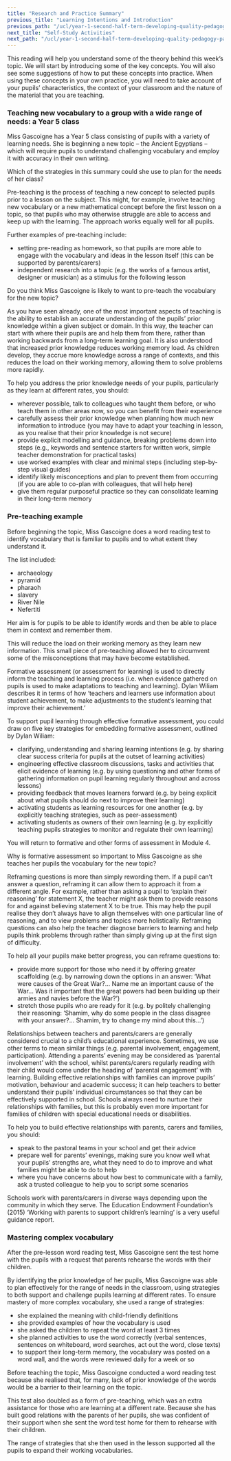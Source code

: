 ```yaml
---
title: "Research and Practice Summary"
previous_title: "Learning Intentions and Introduction"
previous_path: "/ucl/year-1-second-half-term-developing-quality-pedagogy-part-2/spring-week-2-ect-learning-intentions-and-introduction"
next_title: "Self-Study Activities"
next_path: "/ucl/year-1-second-half-term-developing-quality-pedagogy-part-2/spring-week-2-ect-self-study-activities"
---
```


This reading will help you understand some of the theory behind this week’s topic. We will start by introducing some of the key concepts. You will also see some suggestions of how to put these concepts into practice. When using these concepts in your own practice, you will need to take account of your pupils’ characteristics, the context of your classroom and the nature of the material that you are teaching.

### Teaching new vocabulary to a group with a wide range of needs: a Year 5 class

Miss Gascoigne has a Year 5 class consisting of pupils with a variety of learning
needs. She is beginning a new topic – the Ancient Egyptians – which will require
pupils to understand challenging vocabulary and employ it with accuracy in their
own writing.

Which of the strategies in this summary could she use to plan for the needs of
her class?

Pre-teaching is the process of teaching a new concept to selected pupils prior to a lesson on the subject. This might, for example, involve teaching new vocabulary or a new mathematical concept before the first lesson on a topic, so that pupils who may otherwise struggle are able to access and keep up with the learning. The approach works equally well for all pupils.

Further examples of pre-teaching include:

- setting pre-reading as homework, so that pupils are more able to engage with the vocabulary and ideas in the lesson itself (this can be supported by parents/carers)
- independent research into a topic (e.g. the works of a famous artist, designer or musician) as a stimulus for the following lesson

Do you think Miss Gascoigne is likely to want to pre-teach the vocabulary for
the new topic?

As you have seen already, one of the most important aspects of teaching is the ability to establish an accurate understanding of the pupils’ prior knowledge within a given subject or domain. In this way, the teacher can start with where their pupils are and help them from there, rather than working backwards from a long-term learning goal. It is also understood that increased prior knowledge reduces working memory load. As children develop, they accrue more knowledge across a range of contexts, and this reduces the load on their working memory, allowing them to solve problems more rapidly.

To help you address the prior knowledge needs of your pupils, particularly as they learn at different rates, you should:

- wherever possible, talk to colleagues who taught them before, or who teach them in other areas now, so you can benefit from their experience
- carefully assess their prior knowledge when planning how much new information to introduce (you may have to adapt your teaching in lesson, as you realise that their prior knowledge is not secure)
- provide explicit modelling and guidance, breaking problems down into steps (e.g., keywords and sentence starters for written work, simple teacher demonstration for practical tasks)
- use worked examples with clear and minimal steps (including step-by-step visual guides)
- identify likely misconceptions and plan to prevent them from occurring (if you are able to co-plan with colleagues, that will help here)
- give them regular purposeful practice so they can consolidate learning in their long-term memory

### Pre-teaching example

Before beginning the topic, Miss Gascoigne does a word reading test to identify vocabulary that is familiar to pupils and to what extent they understand it.

The list included:

- archaeology
- pyramid
- pharaoh
- slavery
- River Nile
- Nefertiti

Her aim is for pupils to be able to identify words and then be able to place them in context and remember them.

This will reduce the load on their working memory as they learn new information. This small piece of pre-teaching allowed her to circumvent some of the misconceptions that may have become established.

Formative assessment (or assessment for learning) is used to directly inform the teaching and learning process (i.e. when evidence gathered on pupils is used to make adaptations to teaching and learning). Dylan Wiliam describes it in terms of how ‘teachers and learners use information about student achievement, to make adjustments to the student’s learning that improve their achievement.’

To support pupil learning through effective formative assessment, you could draw on five key strategies for embedding formative assessment, outlined by Dylan Wiliam:

- clarifying, understanding and sharing learning intentions (e.g. by sharing clear success criteria for pupils at the outset of learning activities)
- engineering effective classroom discussions, tasks and activities that elicit evidence of learning (e.g. by using questioning and other forms of gathering information on pupil learning regularly throughout and across lessons)
- providing feedback that moves learners forward (e.g. by being explicit about what pupils should do next to improve their learning)
- activating students as learning resources for one another (e.g. by explicitly teaching strategies, such as peer-assessment)
- activating students as owners of their own learning (e.g. by explicitly teaching pupils strategies to monitor and regulate their own learning)

You will return to formative and other forms of assessment in Module 4.

Why is formative assessment so important to Miss Gascoigne as she teaches her
pupils the vocabulary for the new topic?

Reframing questions is more than simply rewording them. If a pupil can’t answer a question, reframing it can allow them to approach it from a different angle. For example, rather than asking a pupil to ‘explain their reasoning’ for statement X, the teacher might ask them to provide reasons for and against believing statement X to be true. This may help the pupil realise they don’t always have to align themselves with one particular line of reasoning, and to view problems and topics more holistically. Reframing questions can also help the teacher diagnose barriers to learning and help pupils think problems through rather than simply giving up at the first sign of difficulty.

To help all your pupils make better progress, you can reframe questions to:

- provide more support for those who need it by offering greater scaffolding (e.g. by narrowing down the options in an answer: ‘What were causes of the Great War?... Name me an important cause of the War... Was it important that the great powers had been building up their armies and navies before the War?’)
- stretch those pupils who are ready for it (e.g. by politely challenging their reasoning: ‘Shamim, why do some people in the class disagree with your answer?... Shamim, try to change my mind about this...’)

Relationships between teachers and parents/carers are generally considered crucial to a child’s educational experience. Sometimes, we use other terms to mean similar things (e.g. parental involvement, engagement, participation). Attending a parents’ evening may be considered as ‘parental involvement’ with the school, whilst parents/carers regularly reading with their child would come under the heading of ‘parental engagement’ with learning. Building effective relationships with families can improve pupils’ motivation, behaviour and academic success; it can help teachers to better understand their pupils’ individual circumstances so that they can be effectively supported in school. Schools always need to nurture their relationships with families, but this is probably even more important for families of children with special educational needs or disabilities.

To help you to build effective relationships with parents, carers and families, you should:

- speak to the pastoral teams in your school and get their advice
- prepare well for parents’ evenings, making sure you know well what your pupils’ strengths are, what they need to do to improve and what families might be able to do to help
- where you have concerns about how best to communicate with a family, ask a trusted colleague to help you to script some scenarios

Schools work with parents/carers in diverse ways depending upon the community in which they serve. The Education Endowment Foundation’s (2015) ‘Working with parents to support children’s learning’ is a very useful guidance report.

### Mastering complex vocabulary

After the pre-lesson word reading test, Miss Gascoigne sent the test home with the pupils with a request that parents rehearse the words with their children.

By identifying the prior knowledge of her pupils, Miss Gascoigne was able to plan effectively for the range of needs in the classroom, using strategies to both support and challenge pupils learning at different rates. To ensure mastery of more complex vocabulary, she used a range of strategies:

- she explained the meaning with child-friendly definitions
- she provided examples of how the vocabulary is used
- she asked the children to repeat the word at least 3 times
- she planned activities to use the word correctly (verbal sentences,
  sentences on whiteboard, word searches, act out the word, close texts)
- to support their long-term memory, the vocabulary was posted on a word wall,
  and the words were reviewed daily for a week or so

Before teaching the topic, Miss Gascoigne conducted a word reading test because she
realised that, for many, lack of prior knowledge of the words would be a barrier
to their learning on the topic.

This test also doubled as a form of pre-teaching,
which was an extra assistance for those who are learning at a different rate. Because
she has built good relations with the parents of her pupils, she was confident of
their support when she sent the word test home for them to rehearse with their children.

The range of strategies that she then used in the lesson supported all the pupils
to expand their working vocabularies.
